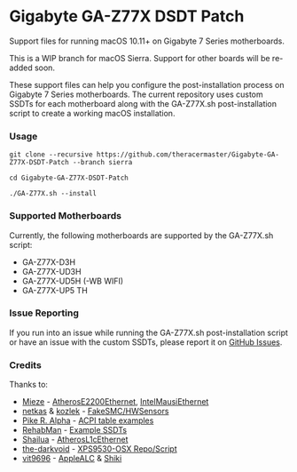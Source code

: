 # Gigabyte GA-Z77X DSDT Patch

Support files for running macOS 10.11+ on Gigabyte 7 Series motherboards.

This is a WIP branch for macOS Sierra. Support for other boards will be re-added soon.

These support files can help you configure the post-installation process on Gigabyte 7 Series motherboards. The current repository uses custom SSDTs for each motherboard along with the GA-Z77X.sh post-installation script to create a working macOS installation.

### Usage

```
git clone --recursive https://github.com/theracermaster/Gigabyte-GA-Z77X-DSDT-Patch --branch sierra
```
```
cd Gigabyte-GA-Z77X-DSDT-Patch
```
```
./GA-Z77X.sh --install
```

### Supported Motherboards
Currently, the following motherboards are supported by the GA-Z77X.sh script:
 - GA-Z77X-D3H
 - GA-Z77X-UD3H
 - GA-Z77X-UD5H (-WB WIFI)
 - GA-Z77X-UP5 TH

### Issue Reporting
If you run into an issue while running the GA-Z77X.sh post-installation script or have an issue with the custom SSDTs, please report it on [GitHub Issues](https://github.com/theracermaster/Gigabyte-GA-Z77X-DSDT-Patch/issues).

### Credits
Thanks to:
 - [Mieze](https://github.com/Mieze) - [AtherosE2200Ethernet](https://github.com/Mieze/AtherosE2200Ethernet), [IntelMausiEthernet](https://github.com/Mieze/IntelMausiEthernet)
 - [netkas](http://netkas.org/) & [kozlek](https://github.com/kozlek) - [FakeSMC/HWSensors](https://github.com/RehabMan/OS-X-FakeSMC-kozlek)
 - [Pike R. Alpha](https://github.com/Piker-Alpha) - [ACPI table examples](https://github.com/Piker-Alpha/DSDT)
 - [RehabMan](https://github.com/RehabMan) - [Example SSDTs](https://github.com/RehabMan/OS-X-Clover-Laptop-Config)
 - [Shailua](http://www.insanelymac.com/forum/user/933246-shailua/) - [AtherosL1cEthernet](http://www.insanelymac.com/forum/topic/283086-updated-atheros-ar8131325152-driver-for-107108/)
 - [the-darkvoid](https://github.com/the-darkvoid) - [XPS9530-OSX Repo/Script](https://github.com/the-darkvoid/XPS9530-OSX)
 - [vit9696](https://github.com/vit9696) - [AppleALC](https://github.com/vit9696/AppleALC) & [Shiki](https://github.com/vit9696/Shiki)
